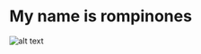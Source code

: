 # My name is rompinones

<!--START_SECTION:update_image-->
![alt text](https://raw.githubusercontent.com/focaalvarez/rompinones/main/.github/images/IMG_20220501_123031.jpgraw=true)
<!--END_SECTION:update_image-->


